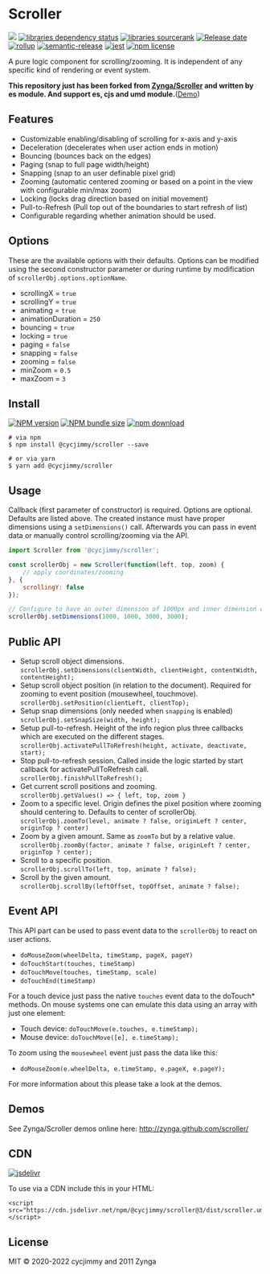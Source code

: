 # Scroller
![][workflows-badge-image]
[![libraries dependency status][libraries-status-image]][libraries-status-url]
[![libraries sourcerank][libraries-sourcerank-image]][libraries-sourcerank-url]
[![Release date][release-date-image]][release-url]
[![rollup][rollup-image]][rollup-url]
[![semantic-release][semantic-image]][semantic-url]
[![jest][jest-image]][jest-url]
[![npm license][license-image]][download-url]

A pure logic component for scrolling/zooming. It is independent of any specific kind of rendering or event system. 

**This repository just has been forked from [Zynga/Scroller](https://github.com/pbakaus/scroller) and written by es module. And support es, cjs and umd module.**([Demo][github-pages-url])

## Features
* Customizable enabling/disabling of scrolling for x-axis and y-axis
* Deceleration (decelerates when user action ends in motion)
* Bouncing (bounces back on the edges)
* Paging (snap to full page width/height)
* Snapping (snap to an user definable pixel grid)
* Zooming (automatic centered zooming or based on a point in the view with configurable min/max zoom)
* Locking (locks drag direction based on initial movement)
* Pull-to-Refresh (Pull top out of the boundaries to start refresh of list)
* Configurable regarding whether animation should be used.

## Options
These are the available options with their defaults. Options can be modified using the second constructor parameter or during runtime by modification of `scrollerObj.options.optionName`.

* scrollingX = `true`
* scrollingY = `true`
* animating = `true`
* animationDuration = `250`
* bouncing = `true`
* locking = `true`
* paging = `false`
* snapping = `false`
* zooming = `false`
* minZoom = `0.5`
* maxZoom = `3`

## Install
[![NPM version][npm-image]][npm-url]
[![NPM bundle size][npm-bundle-size-image]][npm-url]
[![npm download][download-image]][download-url]

```shell
# via npm
$ npm install @cycjimmy/scroller --save

# or via yarn
$ yarn add @cycjimmy/scroller
```

## Usage
Callback (first parameter of constructor) is required. Options are optional. Defaults are listed above. The created instance must have proper dimensions using a `setDimensions()` call. Afterwards you can pass in event data or manually control scrolling/zooming via the API.

```js
import Scroller from '@cycjimmy/scroller';

const scrollerObj = new Scroller(function(left, top, zoom) {
	// apply coordinates/zooming
}, {
	scrollingY: false
});

// Configure to have an outer dimension of 1000px and inner dimension of 3000px
scrollerObj.setDimensions(1000, 1000, 3000, 3000);
```

## Public API
* Setup scroll object dimensions.  
  `scrollerObj.setDimensions(clientWidth, clientHeight, contentWidth, contentHeight);`
* Setup scroll object position (in relation to the document). Required for zooming to event position (mousewheel, touchmove).  
  `scrollerObj.setPosition(clientLeft, clientTop);`
* Setup snap dimensions (only needed when `snapping` is enabled)  
  `scrollerObj.setSnapSize(width, height);`
* Setup pull-to-refresh. Height of the info region plus three callbacks which are executed on the different stages.  
  `scrollerObj.activatePullToRefresh(height, activate, deactivate, start);`
* Stop pull-to-refresh session. Called inside the logic started by start callback for activatePullToRefresh call.  
  `scrollerObj.finishPullToRefresh();`
* Get current scroll positions and zooming.  
  `scrollerObj.getValues() => { left, top, zoom }`
* Zoom to a specific level. Origin defines the pixel position where zooming should centering to. Defaults to center of scrollerObj.  
  `scrollerObj.zoomTo(level, animate ? false, originLeft ? center, originTop ? center)`
* Zoom by a given amount. Same as `zoomTo` but by a relative value.  
  `scrollerObj.zoomBy(factor, animate ? false, originLeft ? center, originTop ? center);`
* Scroll to a specific position.  
  `scrollerObj.scrollTo(left, top, animate ? false);`
* Scroll by the given amount.  
  `scrollerObj.scrollBy(leftOffset, topOffset, animate ? false);`

## Event API
This API part can be used to pass event data to the `scrollerObj` to react on user actions. 

* `doMouseZoom(wheelDelta, timeStamp, pageX, pageY)`
* `doTouchStart(touches, timeStamp)`
* `doTouchMove(touches, timeStamp, scale)`
* `doTouchEnd(timeStamp)`

For a touch device just pass the native `touches` event data to the doTouch* methods. On mouse systems one can emulate this data using an array with just one element:

* Touch device: `doTouchMove(e.touches, e.timeStamp);`
* Mouse device: `doTouchMove([e], e.timeStamp);`

To zoom using the `mousewheel` event just pass the data like this:

* `doMouseZoom(e.wheelDelta, e.timeStamp, e.pageX, e.pageY);`

For more information about this please take a look at the demos.

## Demos
See Zynga/Scroller demos online here: http://zynga.github.com/scroller/

## CDN
[![jsdelivr][jsdelivr-image]][jsdelivr-url]

To use via a CDN include this in your HTML:
```text
<script src="https://cdn.jsdelivr.net/npm/@cycjimmy/scroller@3/dist/scroller.umd.min.js"></script>
```

## License
MIT © 2020-2022 cycjimmy and 2011 Zynga

<!-- Links: -->
[npm-image]: https://img.shields.io/npm/v/@cycjimmy/scroller
[npm-url]: https://npmjs.org/package/@cycjimmy/scroller
[npm-bundle-size-image]: https://img.shields.io/bundlephobia/min/@cycjimmy/scroller

[download-image]: https://img.shields.io/npm/dt/@cycjimmy/scroller
[download-url]: https://npmjs.org/package/@cycjimmy/scroller

[jsdelivr-image]: https://img.shields.io/jsdelivr/npm/hy/@cycjimmy/scroller
[jsdelivr-url]: https://www.jsdelivr.com/package/npm/@cycjimmy/scroller

[workflows-badge-image]: https://github.com/cycjimmy/scroller/workflows/Test%20CI/badge.svg

[libraries-status-image]: https://img.shields.io/librariesio/release/npm/@cycjimmy/scroller
[libraries-sourcerank-image]: https://img.shields.io/librariesio/sourcerank/npm/@cycjimmy/scroller
[libraries-status-url]: https://libraries.io/github/cycjimmy/scroller
[libraries-sourcerank-url]: https://libraries.io/npm/@cycjimmy%2Fscroller

[release-date-image]: https://img.shields.io/github/release-date/cycjimmy/scroller
[release-url]: https://github.com/cycjimmy/scroller/releases

[rollup-image]: https://img.shields.io/github/package-json/dependency-version/cycjimmy/scroller/dev/rollup
[rollup-url]: https://github.com/rollup/rollup

[semantic-image]: https://img.shields.io/badge/%20%20%F0%9F%93%A6%F0%9F%9A%80-semantic--release-e10079.svg
[semantic-url]: https://github.com/semantic-release/semantic-release

[jest-image]: https://img.shields.io/badge/tested_with-jest-99424f.svg
[jest-url]: https://github.com/facebook/jest

[license-image]: https://img.shields.io/npm/l/@cycjimmy/scroller

[github-pages-url]: https://cycjimmy.github.io/scroller/
